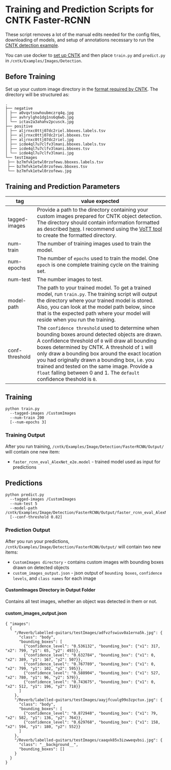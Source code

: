 # Training and Prediction Scripts for CNTK Faster-RCNN

These script removes a lot of the manual edits needed for the config files, downloading of models, and setup of annotations necessary to run the [CNTK detection example](https://github.com/Microsoft/CNTK/tree/master/Examples/Image/Detection/FasterRCNN).

You can use docker to [set up CNTK](https://github.com/jcjimenez/CNTK-docker/blob/master/ubuntu-14.04/version_2/cpu/runtime/python-3/Dockerfile) and then place `train.py` and `predict.py` in `/cntk/Examples/Images/Detection`.

## Before Training

Set up your custom image directory in the [format required by CNTK](https://docs.microsoft.com/en-us/cognitive-toolkit/object-detection-using-fast-r-cnn#train-on-your-own-data). The directory will be structured as:

```
.
├── negative
│ ├── a0vqvtsowhoubmczrq4q.jpg
│ ├── avhrylgho1dg1ns6q6wb.jpg
│ └── ictav2a3ahahv2pcusck.jpg
├── positive
│ ├── aljrnxc0ttj07dc2riel.bboxes.labels.tsv
│ ├── aljrnxc0ttj07dc2riel.bboxes.tsv
│ ├── aljrnxc0ttj07dc2riel.jpg
│ ├── icde4ql7u7clfv3lmani.bboxes.labels.tsv
│ ├── icde4ql7u7clfv3lmani.bboxes.tsv
│ └── icde4ql7u7clfv3lmani.jpg
└── testImages
 ├── bz7mfvk1etwl0rzofewu.bboxes.labels.tsv
 ├── bz7mfvk1etwl0rzofewu.bboxes.tsv
 └── bz7mfvk1etwl0rzofewu.jpg
```

## Training and Prediction Parameters

| tag                       | value expected      |
| --------------------------| --------------------|
| tagged-images             | Provide a path to the directory containing your custom images prepared for CNTK object detection. The directory should contain information formatted as described [here](https://docs.microsoft.com/en-us/cognitive-toolkit/Object-Detection-using-Fast-R-CNN#train-on-your-own-data). I recommend using the [VoTT tool](https://github.com/Microsoft/VoTT) to create the formatted directory. |
| num-train                 | The number of training images used to train the model. |
| num-epochs                | The number of `epochs` used to train the model. One `epoch` is one complete training cycle on the training set. |
| num-test                  | The number images to test. |
| model-path                | The path to your trained model. To get a trained model, run `train.py`. The training script will output the directory where your trained model is stored. Also, you can look at the model path below, since that is the expected path where your model will reside when you run the training. |
| conf-threshold            | The `confidence threshold` used to determine when bounding boxes around detected objects are drawn. A confidence threshold of `0` will draw all bounding boxes determined by CNTK. A threshold of `1` will only draw a bounding box around the exact location you had originally drawn a bounding box, i.e. you trained and tested on the same image. Provide a `float` falling between 0 and 1. The `default` confidence theshold is `0`. |

## Training
```
python train.py 
  --tagged-images /CustomImages
  --num-train 200 
  [--num-epochs 3]
```

### Training Output

After you run training, `/cntk/Examples/Image/Detection/FasterRCNN/Output/` will contain one new item:
* `faster_rcnn_eval_AlexNet_e2e.model` - trained model used as input for predictions

## Predictions
```
python predict.py 
  --tagged-images /CustomImages 
  --num-test 5
  --model-path /cntk/Examples/Image/Detection/FasterRCNN/Output/faster_rcnn_eval_AlexNet_e2e.model
  [--conf-threshold 0.82]
```

### Prediction Output
After you run your predictions, `/cntk/Examples/Image/Detection/FasterRCNN/Output/` will contain two new items: 

* `CustomImages directory` - contains custom images with bounding boxes drawn on detected objects
* `custom_images_output.json` - json output of `bounding boxes`, `confidence levels`, and `class names` for each image

#### CustomImages Directory in Output Folder

Contains all test images, whether an object was detected in them or not.

#### custom_images_output.json

```
{ "images": 
  {
    "/Reverb/labelled-guitars/testImages/adfvzfswiuv0a1erna5k.jpg": {
      "class": "body",
      "bounding_boxes": [
        {"confidence_level": "0.536132", "bounding_box": {"x1": 317, "x2": 799, "y1": 65, "y2": 493}},
        {"confidence_level": "0.632784", "bounding_box": {"x1": 0, "x2": 389, "y1": 167, "y2": 507}},
        {"confidence_level": "0.767789", "bounding_box": {"x1": 0, "x2": 799, "y1": 102, "y2": 595}},
        {"confidence_level": "0.588904", "bounding_box": {"x1": 527, "x2": 780, "y1": 96, "y2": 579}},
        {"confidence_level": "0.743675", "bounding_box": {"x1": 0, "x2": 512, "y1": 196, "y2": 718}}
      ]
    }, 
    "/Reverb/labelled-guitars/testImages/aayjfcuulg99o3zpctux.jpg": {
      "class": "body", 
      "bounding_boxes": [
        {"confidence_level": "0.872948", "bounding_box": {"x1": 79, "x2": 582, "y1": 136, "y2": 764}},
        {"confidence_level": "0.629768", "bounding_box": {"x1": 158, "x2": 594, "y1": 180, "y2": 552}}
      ]
    },
    "/Reverb/labelled-guitars/testImages/caaqxk85v3izwweqvbsi.jpg": {
      "class": "__background__",
      "bounding_boxes": []
    }
  }
}
```